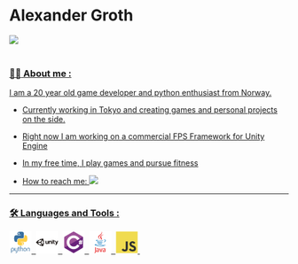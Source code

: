 # Alexander Groth
<div id="badges">
  <a href="
  <img src="https://img.shields.io/badge/Discord-9cf?logo=discord&style=for-the-badge"/>
  <img src="https://img.shields.io/badge/Twitter-blue?logo=twitter&logoColor=white&style=for-the-badge"/>     
</div>
</br>

### :man_technologist: About me :

I am a 20 year old game developer and python enthusiast from Norway.

- Currently working in Tokyo and creating games and personal projects on the side.

- Right now I am working on a commercial FPS Framework for Unity Engine

- In my free time, I play games and pursue fitness

- How to reach me: <img src="https://img.shields.io/badge/Discord-9cf?logo=discord"/>
-------------

### :hammer_and_wrench: Languages and Tools :
<div>
  <img src="https://github.com/devicons/devicon/blob/master/icons/python/python-original-wordmark.svg" title="Python" alt="Python" width="40" height="40"/>&nbsp;
  <img src="https://github.com/devicons/devicon/blob/master/icons/unity/unity-original-wordmark.svg" title="Unity" alt="Unity" width="40" height="40"/>&nbsp;
  <img src="https://github.com/devicons/devicon/blob/master/icons/csharp/csharp-original.svg" title="C#" alt="C#" width="40" height="40"/>&nbsp;
  <img src="https://github.com/devicons/devicon/blob/master/icons/java/java-original-wordmark.svg" title="Java" alt="Java" width="40" height="40"/>&nbsp;
  <img src="https://github.com/devicons/devicon/blob/master/icons/javascript/javascript-original.svg" title="JavaScript" alt="JavaScript" width="40" height="40"/>&nbsp;
</div>

<!--
**agroth01/agroth01** is a ✨ _special_ ✨ repository because its `README.md` (this file) appears on your GitHub profile.

Here are some ideas to get you started:

- 🔭 I’m currently working on ...
- 🌱 I’m currently learning ...
- 👯 I’m looking to collaborate on ...
- 🤔 I’m looking for help with ...
- 💬 Ask me about ...
- 📫 How to reach me: ...
- 😄 Pronouns: ...
- ⚡ Fun fact: ...
-->
